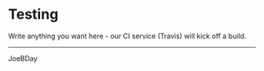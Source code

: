 # Testing
 
Write anything you want here - our CI service (Travis) will kick off a build.

-------------

JoeBDay
